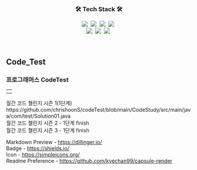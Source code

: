 <h3 align="center">🛠 Tech Stack 🛠</h3>

<p align="center">
  <img src="https://img.shields.io/badge/Python-3766AB?style=flat-square&logo=Python&logoColor=white"/></a>&nbsp 
  <img src="https://img.shields.io/badge/Java-007396?style=flat-square&logo=Java&logoColor=white"/></a>&nbsp 
  <img src="https://img.shields.io/badge/Javascript-ffb13b?style=flat-square&logo=javascript&logoColor=white"/></a>&nbsp 
  <img src="https://img.shields.io/badge/css-1572B6?style=flat-square&logo=css3&logoColor=white"/></a>&nbsp 
  <br>
  <img src="https://img.shields.io/badge/SpringBoot-6DB33F?style=flat-square&logo=Spring&logoColor=white"/></a>&nbsp 
  <img src="https://img.shields.io/badge/Mysql-E6B91E?style=flat-square&logo=MySql&logoColor=white"/></a>&nbsp 
  <img src="https://img.shields.io/badge/aws-333664?style=flat-square&logo=amazon-aws&logoColor=white"/></a>&nbsp 
</p>
<br>

## Code_Test
### 프로그래머스 CodeTest<br>
<table>
  <tr>
    <th></th>
  </tr>
</table>
월간 코드 챌린지 시즌 1(1단계)<br>
https://github.com/chrishoonS/codeTest/blob/main/CodeStudy/src/main/java/com/test/Solution01.java <br>
월간 코드 챌린지 시즌 2 - 1단계 finish<br>
월간 코드 챌린지 시즌 3 - 1단계 finish<br>

Markdown Preview - https://dillinger.io/<br>
Badge - https://shields.io/ <br>
Icon - https://simpleicons.org/ <br>
Readme Preference - https://github.com/kyechan99/capsule-render <br>
